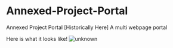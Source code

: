 # Annexed-Project-Portal
Annexed Project Portal [Historically Here] A multi webpage portal

Here is what it looks like!
![unknown](https://user-images.githubusercontent.com/30506033/127757778-b03e8abb-d4af-4446-8a8a-ca993601f6f2.png)
